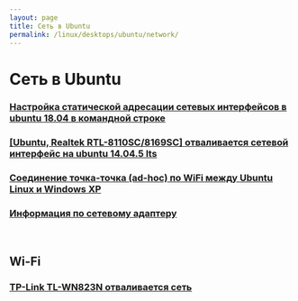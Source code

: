 ```yaml
---
layout: page
title: Сеть в Ubuntu
permalink: /linux/desktops/ubuntu/network/
---
```


# Сеть в Ubuntu

### [Настройка статической адресации сетевых интерфейсов в ubuntu 18.04 в командной строке](/linux/desktops/ubuntu/network/static-ip/)

### [[Ubuntu, Realtek RTL-8110SC/8169SC] отваливается сетевой интерфейс на ubuntu 14.04.5 lts](/linux/desktops/ubuntu/network/realtek-r8169-error/)

### [Соединение точка-точка (ad-hoc) по WiFi между Ubuntu Linux и Windows XP](/linux/desktops/ubuntu/network/ad-hoc/)

### [Информация по сетевому адаптеру](/linux/desktops/ubuntu/network/info/)


<br/>

## Wi-Fi

### [TP-Link TL-WN823N отваливается сеть](/linux/desktops/ubuntu/network/wi-fi/tl-wn823n/)
